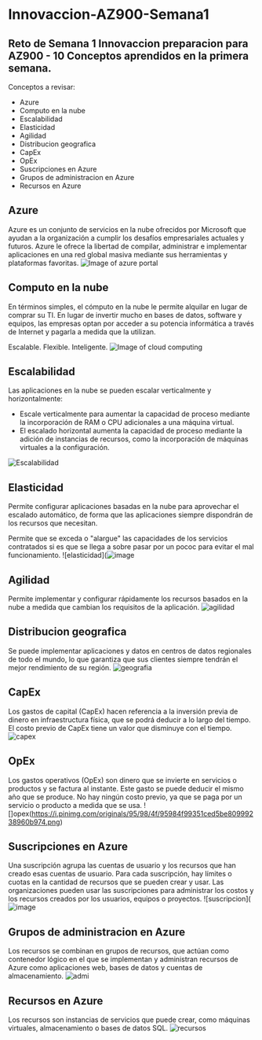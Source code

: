 # Innovaccion-AZ900-Semana1
## Reto de Semana 1 Innovaccion preparacion para AZ900 - 10 Conceptos aprendidos en la primera semana. 

Conceptos a revisar:

- Azure
- Computo en la nube
- Escalabilidad
- Elasticidad
- Agilidad
- Distribucion geografica
- CapEx
- OpEx
- Suscripciones en Azure
- Grupos de administracion en Azure
- Recursos en Azure

## Azure 

Azure es un conjunto de servicios en la nube ofrecidos por Microsoft que ayudan a la organización a cumplir los desafíos empresariales actuales y futuros. Azure le ofrece la libertad de compilar, administrar e implementar aplicaciones en una red global masiva mediante sus herramientas y plataformas favoritas.
![Image of azure portal](https://azurecomcdn.azureedge.net/cvt-dcd35b43d28328ec123ecb5f1e9d72af936e724754fdb6e92f81efc41bfa8d76/images/page/home/portal-screenshots/popular.png)

## Computo en la nube

En términos simples, el cómputo en la nube le permite alquilar en lugar de comprar su TI. En lugar de invertir mucho en bases de datos, software y equipos, las empresas optan por acceder a su potencia informática a través de Internet y pagarla a medida que la utilizan.

Escalable. Flexible. Inteligente.
![Image of cloud computing](https://upload.wikimedia.org/wikipedia/commons/f/ff/Cloud_computing-es.svg)

## Escalabilidad

Las aplicaciones en la nube se pueden escalar verticalmente y horizontalmente:

- Escale verticalmente para aumentar la capacidad de proceso mediante la incorporación de RAM o CPU adicionales a una máquina virtual.
- El escalado horizontal aumenta la capacidad de proceso mediante la adición de instancias de recursos, como la incorporación de máquinas virtuales a la configuración.

![Escalabilidad](https://blogs.mulesoft.com/wp-content/uploads/img_6059ca858cddc.png)

## Elasticidad

Permite configurar aplicaciones basadas en la nube para aprovechar el escalado automático, de forma que las aplicaciones siempre dispondrán de los recursos que necesitan.

Permite que se exceda o "alargue" las capacidades de los servicios contratados si es que se llega a sobre pasar por un pococ para evitar el mal funcionamiento.
![elasticidad](![image](https://user-images.githubusercontent.com/72761426/119198600-d5a88400-ba46-11eb-9a65-e46615e41f86.png)

## Agilidad

Permite implementar y configurar rápidamente los recursos basados en la nube a medida que cambian los requisitos de la aplicación.
![agilidad](https://s1.eestatic.com/2021/01/21/invertia/disruptores-innovadores/innovadores/tecnologicas/552956389_170977547_1024x576.jpg)

## Distribucion geografica

Se puede implementar aplicaciones y datos en centros de datos regionales de todo el mundo, lo que garantiza que sus clientes siempre tendrán el mejor rendimiento de su región.
![geografia](https://azurecomcdn.azureedge.net/cvt-dcd35b43d28328ec123ecb5f1e9d72af936e724754fdb6e92f81efc41bfa8d76/images/shared/regions-map-mobile.svg)

## CapEx

Los gastos de capital (CapEx) hacen referencia a la inversión previa de dinero en infraestructura física, que se podrá deducir a lo largo del tiempo. El costo previo de CapEx tiene un valor que disminuye con el tiempo.
![capex](https://i.pinimg.com/originals/95/98/4f/95984f99351ced5be80999238960b974.png)

## OpEx

Los gastos operativos (OpEx) son dinero que se invierte en servicios o productos y se factura al instante. Este gasto se puede deducir el mismo año que se produce. No hay ningún costo previo, ya que se paga por un servicio o producto a medida que se usa.
![]opex(https://i.pinimg.com/originals/95/98/4f/95984f99351ced5be80999238960b974.png)

## Suscripciones en Azure

Una suscripción agrupa las cuentas de usuario y los recursos que han creado esas cuentas de usuario. Para cada suscripción, hay límites o cuotas en la cantidad de recursos que se pueden crear y usar. Las organizaciones pueden usar las suscripciones para administrar los costos y los recursos creados por los usuarios, equipos o proyectos.
![suscripcion](![image](https://user-images.githubusercontent.com/72761426/119199029-99295800-ba47-11eb-9cdc-bcfa27318d7d.png)


## Grupos de administracion en Azure

Los recursos se combinan en grupos de recursos, que actúan como contenedor lógico en el que se implementan y administran recursos de Azure como aplicaciones web, bases de datos y cuentas de almacenamiento.
![admi](https://docs.microsoft.com/es-mx/learn/azure-fundamentals/azure-architecture-fundamentals/media/hierarchy.png)

## Recursos en Azure

Los recursos son instancias de servicios que puede crear, como máquinas virtuales, almacenamiento o bases de datos SQL.
![recursos](https://www.hiberus.com/crecemos-contigo/wp-content/uploads/2019/07/1-1.png)
